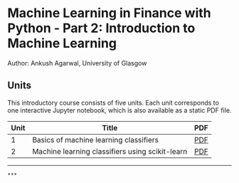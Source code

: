 # Machine Learning in Finance with Python - Part 2: Introduction to Machine Learning

Author: Ankush Agarwal, University of Glasgow

## Units

This introductory course consists of five units. Each unit corresponds
to one interactive Jupyter notebook, which is also available
as a static PDF file. 

| Unit | Title | PDF |
|------|-------|-----|
| 1    | Basics of machine learning classifiers | [PDF](./lecture1/lecture1.pdf)|
| 2    | Machine learning classifiers using scikit-learn | [PDF](./lecture2/lecture2.pdf)|
***

```
***
